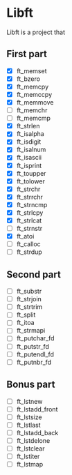 # Libft  
Libft is a project that 

## First part

- [X] ft_memset
- [X] ft_bzero
- [X] ft_memcpy
- [X] ft_memccpy
- [X] ft_memmove
- [ ] ft_memchr
- [ ] ft_memcmp
- [X] ft_strlen
- [X] ft_isalpha
- [X] ft_isdigit
- [X] ft_isalnum
- [X] ft_isascii
- [X] ft_isprint
- [X] ft_toupper
- [X] ft_tolower
- [X] ft_strchr
- [X] ft_strrchr
- [X] ft_strncmp
- [X] ft_strlcpy
- [X] ft_strlcat
- [ ] ft_strnstr
- [X] ft_atoi
- [ ] ft_calloc
- [ ] ft_strdup

## Second part

- [ ] ft_substr
- [ ] ft_strjoin
- [ ] ft_strtrim
- [ ] ft_split
- [ ] ft_itoa
- [ ] ft_strmapi
- [ ] ft_putchar_fd
- [ ] ft_putstr_fd
- [ ] ft_putendl_fd
- [ ] ft_putnbr_fd

## Bonus part

- [ ] ft_lstnew
- [ ] ft_lstadd_front
- [ ] ft_lstsize
- [ ] ft_lstlast
- [ ] ft_lstadd_back
- [ ] ft_lstdelone
- [ ] ft_lstclear
- [ ] ft_lstiter
- [ ] ft_lstmap